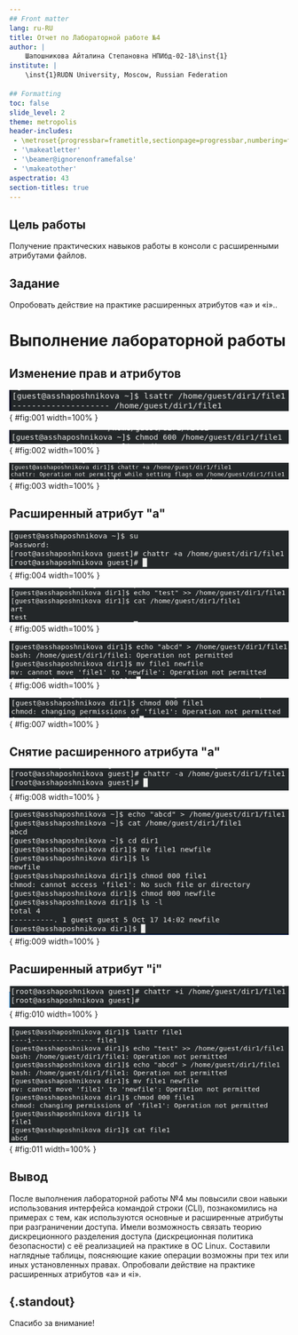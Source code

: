 ```yaml
---
## Front matter
lang: ru-RU
title: Отчет по Лабораторной работе №4
author: |
	Шапошникова Айталина Степановна НПИбд-02-18\inst{1}
institute: |
	\inst{1}RUDN University, Moscow, Russian Federation

## Formatting
toc: false
slide_level: 2
theme: metropolis
header-includes: 
 - \metroset{progressbar=frametitle,sectionpage=progressbar,numbering=fraction}
 - '\makeatletter'
 - '\beamer@ignorenonframefalse'
 - '\makeatother'
aspectratio: 43
section-titles: true
---
```


## Цель работы
Получение практических навыков работы в консоли с расширенными атрибутами файлов.

## Задание
Опробовать действие на практике расширенных атрибутов «а» и «i»..

# Выполнение лабораторной работы
## **Изменение прав и атрибутов**

![](image/1.png){ #fig:001 width=100% }

![](image/2.png){ #fig:002 width=100% }

![](image/3.png){ #fig:003 width=100% }

## **Расширенный атрибут "а"**

![](image/4.png){ #fig:004 width=100% }

![](image/6.png){ #fig:005 width=100% }

![](image/7.png){ #fig:006 width=100% }

![](image/8.png){ #fig:007 width=100% }

## **Снятие расширенного атрибута "а"**

![](image/9.png){ #fig:008 width=100% }

![](image/10.png){ #fig:009 width=100% }

## **Расширенный атрибут "i"**

![](image/11.png){ #fig:010 width=100% }

![](image/12.png){ #fig:011 width=100% }

## Вывод

После выполнения лабораторной работы №4 мы повысили свои навыки использования интерфейса командой строки (CLI), познакомились на примерах с тем, как используются основные и расширенные атрибуты при разграничении доступа. Имели возможность связать теорию дискреционного разделения доступа (дискреционная политика безопасности) с её реализацией на практике в ОС Linux. Составили наглядные таблицы, поясняющие какие операции возможны при тех или иных установленных правах. Опробовали действие на практике расширенных атрибутов «а» и «i».

## {.standout}

Спасибо за внимание!
